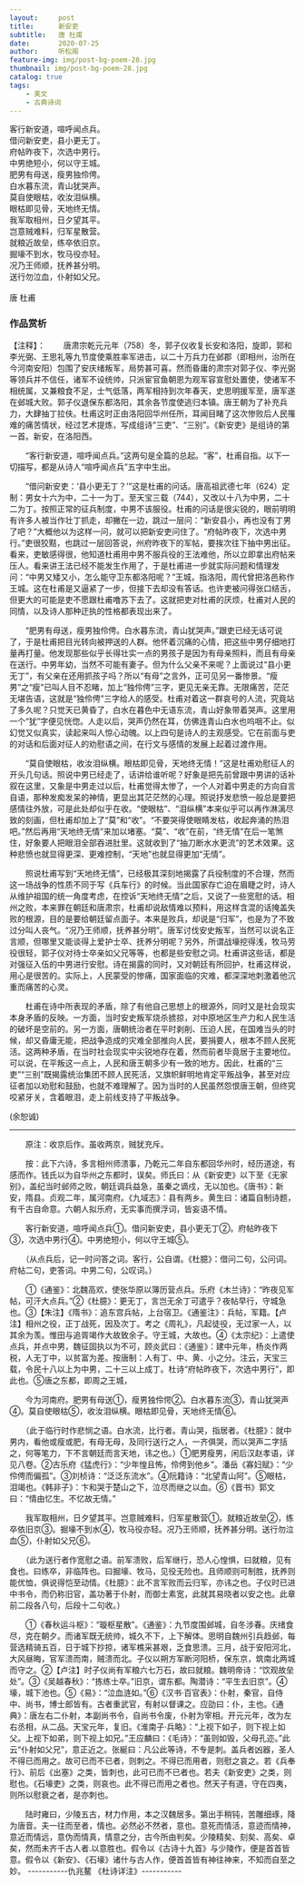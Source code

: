```yaml
---
layout:     post
title:      新安吏
subtitle:   唐 杜甫
date:       2020-07-25
author:     听松阁
feature-img: img/post-bg-poem-28.jpg
thumbnail: img/post-bg-poem-28.jpg
catalog: true
tags:
    - 美文
    - 古典诗词
---
```


客行新安道，喧呼闻点兵。<br>
借问新安吏，县小更无丁。<br>
府帖昨夜下，次选中男行。<br>
中男绝短小，何以守王城。<br>
肥男有母送，瘦男独伶俜。<br>
白水暮东流，青山犹哭声。<br>
莫自使眼枯，收汝泪纵横。<br>
眼枯即见骨，天地终无情。<br>
我军取相州，日夕望其平。<br>
岂意贼难料，归军星散营。<br>
就粮近故垒，练卒依旧京。<br>
掘壕不到水，牧马役亦轻。<br>
况乃王师顺，抚养甚分明。<br>
送行勿泣血，仆射如父兄。<br>
<br>
唐 杜甫


### 作品赏析
【注释】：
　　唐肃宗乾元元年（758）冬，郭子仪收复长安和洛阳，旋即，郭和李光弼、王思礼等九节度使乘胜率军进击，以二十万兵力在邺郡（即相州，治所在今河南安阳）包围了安庆绪叛军，局势甚可喜。然而昏庸的肃宗对郭子仪、李光弼等领兵并不信任，诸军不设统帅，只派宦官鱼朝恩为观军容宣慰处置使，使诸军不相统属，又兼粮食不足，士气低落，两军相持到次年春天，史思明援军至，唐军遂在邺城大败。郭子仪退保东都洛阳，其余各节度使逃归本镇。唐王朝为了补充兵力，大肆抽丁拉伕。杜甫这时正由洛阳回华州任所，耳闻目睹了这次惨败后人民罹难的痛苦情状，经过艺术提炼，写成组诗“三吏”、“三别”。《新安吏》是组诗的第一首。新安，在洛阳西。
  
　　“客行新安道，喧呼闻点兵。”这两句是全篇的总起。“客”，杜甫自指。以下一切描写，都是从诗人“喧呼闻点兵”五字中生出。
  
　　“借问新安吏：‘县小更无丁？’”这是杜甫的问话。唐高祖武德七年（624）定制：男女十六为中，二十一为丁。至天宝三载（744），又改以十八为中男，二十二为丁。按照正常的征兵制度，中男不该服役。杜甫的问话是很尖锐的，眼前明明有许多人被当作壮丁抓走，却撇在一边，跳过一层问：“新安县小，再也没有丁男了吧？”大概他以为这样一问，就可以把新安吏问住了。“府帖昨夜下，次选中男行。”吏很狡黠，也跳过一层回答说，州府昨夜下的军帖，要挨次往下抽中男出征。看来，吏敏感得很，他知道杜甫用中男不服兵役的王法难他，所以立即拿出府帖来压人。看来讲王法已经不能发生作用了，于是杜甫进一步就实际问题和情理发问：“中男又矮又小，怎么能守卫东都洛阳呢？”王城，指洛阳，周代曾把洛邑称作王城。这在杜甫是又逼紧了一步，但接下去却没有答话。也许吏被问得张口结舌，但更大的可能是吏不愿跟杜甫噜苏下去了。这就把吏对杜甫的厌烦，杜甫对人民的同情，以及诗人那种迂执的性格都表现出来了。
  
　　“肥男有母送，瘦男独伶俜。白水暮东流，青山犹哭声。”跟吏已经无话可说了，于是杜甫把目光转向被押送的人群。他怀着沉痛的心情，把这些中男仔细地打量再打量。他发现那些似乎长得壮实一点的男孩子是因为有母亲照料，而且有母亲在送行。中男年幼，当然不可能有妻子。但为什么父亲不来呢？上面说过“县小更无丁”，有父亲在还用抓孩子吗？所以“有母”之言外，正可见另一番惨景。“瘦男”之“瘦”已叫人目不忍睹，加上“独伶俜”三字，更见无亲无靠。无限痛苦，茫茫无堪告语，这就是“独伶俜”三字给人的感受。杜甫对着这一群哀号的人流，究竟站了多久呢？只觉天已黄昏了，白水在暮色中无语东流，青山好象带着哭声。这里用一个“犹”字便见恍惚。人走以后，哭声仍然在耳，仿佛连青山白水也呜咽不止。似幻觉又似真实，读起来叫人惊心动魄。以上四句是诗人的主观感受。它在前面与吏的对话和后面对征人的劝慰语之间，在行文与感情的发展上起着过渡作用。
  
　　“莫自使眼枯，收汝泪纵横。眼枯即见骨，天地终无情！”这是杜甫劝慰征人的开头几句话。照说中男已经走了，话讲给谁听呢？好象是把先前曾跟中男讲的话补叙在这里，又象是中男走过以后，杜甫觉得太惨了，一个人对着中男走的方向自言自语，那种发痴发呆的神情，更显出其茫茫然的心理。照说抒发悲愤一般总是要把感情往外放，可是此处却似乎在收。“使眼枯”、“泪纵横”本来似乎可以再作淋漓尽致的刻画，但杜甫却加上了“莫”和“收”。“不要哭得使眼睛发枯，收起奔涌的热泪吧。”然后再用“天地终无情”来加以堵塞。“莫”、“收”在前，“终无情”在后一笔煞住，好象要人把眼泪全部吞进肚里。这就收到了“抽刀断水水更流”的艺术效果。这种悲愤也就显得更深、更难控制，“天地”也就显得更加“无情”。
  
　　照说杜甫写到“天地终无情”，已经极其深刻地揭露了兵役制度的不合理，然而这一场战争的性质不同于写《兵车行》的时候。当此国家存亡迫在眉睫之时，诗人从维护祖国的统一角度考虑，在控诉“天地终无情”之后，又说了一些宽慰的话。相州之败，本来罪在朝廷和唐肃宗，杜甫却说敌情难以预料，用这样含混的话掩盖失败的根源，目的是要给朝廷留点面子。本来是败兵，却说是“归军”，也是为了不致过分叫人丧气。“况乃王师顺，抚养甚分明”。唐军讨伐安史叛军，当然可以说名正言顺，但哪里又能谈得上爱护士卒、抚养分明呢？另外，所谓战壕挖得浅，牧马劳役很轻，郭子仪对待士卒亲如父兄等等，也都是些安慰之词。杜甫讲这些话，都是对强征入伍的中男进行安慰。诗在揭露的同时，又对朝廷有所回护，杜甫这样说，用心是很苦的。实际上，人民蒙受的惨痛，国家面临的灾难，都深深地刺激着他沉重而痛苦的心灵。
  
　　杜甫在诗中所表现的矛盾，除了有他自己思想上的根源外，同时又是社会现实本身矛盾的反映。一方面，当时安史叛军烧杀掳掠，对中原地区生产力和人民生活的破坏是空前的。另一方面，唐朝统治者在平时剥削、压迫人民，在国难当头的时候，却又昏庸无能，把战争造成的灾难全部推向人民，要捐要人，根本不顾人民死活。这两种矛盾，在当时社会现实中尖锐地存在着，然而前者毕竟居于主要地位。可以说，在平叛这一点上，人民和唐王朝多少有一致的地方。因此，杜甫的“三吏”“三别”既揭露统治集团不顾人民死活，又旗帜鲜明地肯定平叛战争，甚至对应征者加以劝慰和鼓励，也就不难理解了。因为当时的人民虽然怨恨唐王朝，但终究咬紧牙关，含着眼泪，走上前线支持了平叛战争。　　
  
(余恕诚)

---------------------------------------------
　　原注：收京后作。虽收两京，贼犹充斥。

　　按：此下六诗，多言相州师溃事，乃乾元二年自东都回华州时，经历道途，有感而作。钱氏以为自华州之东都时，误矣。师氏曰：从《新安吏》以下至《无家别》，盖纪当时邺师之败，朝廷调兵益急，虽秦之谪戍，无以加也。《唐书》：新安，隋县。贞观二年，属河南府。《九域志》：县有两乡。黄生曰：诸篇自制诗题，有千古自命意。六朝人拟乐府，无实事而撰浮词，皆妄语不情。

　　客行新安道，喧呼闻点兵①。借问新安吏，县小更无丁②。府帖昨夜下③，次选中男行④。中男绝短小，何以守王城⑤。

　　（从点兵后，记一时问答之词。客行，公自谓。《杜臆》：借问二句，公问词。府帖二句，吏答词。中男二句，公叹词。）

　　①《通鉴》：北魏高欢，使张华原以簿历营点兵。乐府《木兰诗》：“昨夜见军帖，可汗大点兵。”②《杜臆》：更无丁，言岂无余丁可遣乎？夜帖早行，守城急也。③【朱注】《隋书》：追东宫兵帖，上台宿卫。《通鉴注》：兵帖，军籍。【卢注】相州之役，正丁战死，因及次丁。考之《周礼》，凡起徒役，无过家一人，以其余为羡。惟田与追胥竭作大故致余子。守王城，大故也。④《太宗纪》：上遣使点兵，并点中男，魏征固执以为不可，顾炎武曰：《通鉴》：建中元年，杨炎作两税，人无丁中，以贫富为差。按唐制：人有丁、中、黄、小之分。注云，天宝三载，令民十八以上为中男，二十三以上成丁。杜诗“府帖昨夜下，次选中男行”，即此也。⑤唐之东都，即周之王城，

　　今为河南府。肥男有母送①，瘦男独伶愕②。白水暮东流③，青山犹哭声④。莫自使眼枯⑤，收汝泪纵横。眼枯即见骨，天地终无情⑥。

　　（此于临行时作悲悯之语。白水流，比行者。青山哭，指居者。《杜臆》：就中男内，看他或瘦或肥，有母无母，及同行送行之人，一齐俱哭，而以哭声二字括之，何等笔力，下不言朝廷而言天地，讳之也。）①肥男瘦男，闲后汉赵孝语，详见八卷。②古乐府《猛虎行》：“少年惶且怖，伶俜到他乡”。潘岳《寡妇赋》：“少伶俜而偏孤”。③刘桢诗：“泛泛东流水”。④阮籍诗：“北望青山阿”。⑤眼枯，泪竭也。《韩非子》：卞和哭于楚山之下，泣尽而继之以血。⑥《晋书》郭文曰：“情由忆生。不忆故无情。”

　　我军取相州，日夕望其平。岂意贼难料，归军星散营①。就粮近故垒②，练卒依旧京③。掘壕不到水④，牧马役亦轻。况乃王师顺，抚养甚分明。送行勿泣血⑤，仆射如父兄⑥。

　　（此为送行者作宽慰之语。前军溃败，后军继行，恐人心惶惧，曰就粮，见有食也。曰练卒，非临阵也。曰掘壕、牧马，见役无险也。且师顺则可制胜，抚养则能优恤，俱说得恺至动情。《杜臆》：此不言军败而云归军，亦讳之也。子仪时已进中书令，而仍称旧官，盖功著于仆射，而御士素宽，此就其易晓者以安之也。此章前二段各八句，后段十二句收。）

　　①《春秋运斗枢》：“璇枢星散”。《通鉴》：九节度围邺城，自冬涉春。庆绪食尽，克在朝夕。而诸军既无统帅，城久不下，上下解体。思明自魏州引兵趋邺，每营选精骑五百，日于城下抄掠，诸军樵采甚艰，乏食思溃。三月，战于安阳河北，大风昼晦，官军溃而南，贼溃而北。子仪以朔方军断河阳桥，保东京，筑南北两城而守之。②【卢注】时子仪尚有军粮六七万石，故曰就粮。魏明帝诗：“饮观故垒处”。③《吴越春秋》：“拣练士卒。”旧京，谓东都。陶潜诗：“平生去旧京”。④壕，城下池也。⑤《易》：“泣血涟如。”⑥《汉书·百官表》：仆射，秦官，自侍中、尚书，博士郎皆有。古者重武官，有射以督课之。应劭曰：仆，主也。《通典》：唐左右二仆射，本副尚书令，自尚书令废，仆射为宰相。开元元年，改为左右丞相，从二品。天宝元年，复旧。《淮南子·兵略》：“上视下如子，则下视上如父。上视下如弟，则下视上如兄。”王应麟曰：《毛诗》：“虽则如毁，父母孔迩。”此云“仆射如父兄”，意正近之。张綖曰：凡公此等诗，不专是刺。盖兵者凶器，圣人不得已而用之。故可已而不已者，则刺之。不得已而用者，则慰之哀之。若《兵奉行》、前后《出塞》之类，皆刺也，此可已而不已者也。若夫《新安吏》之类，则慰也。《石壕吏》之类，则哀也。此不得已而用之者也。然天子有道，守在四夷，则所以慰衰之者，是亦刺也。

　　陆时雍曰，少陵五古，材力作用，本之汉魏居多。第出手稍钝，苦雕细琢，降为唐音。夫一往而至者，情也。必然必不然者，意也。意死而情活，意迹而情神，意近而情远，意伪而情真，情意之分，古今所由判矣。少陵精矣、刻矣、高矣、卓矣，然而未齐千古人者.以意胜也。假令以《古诗十九首》与少陵作，便是首首皆意。假令以《新安》、《石壕》诸什与古人作，便首首皆有神往神来，不知而自至之妙。
-----------仇兆鳌 《杜诗详注》-----------
